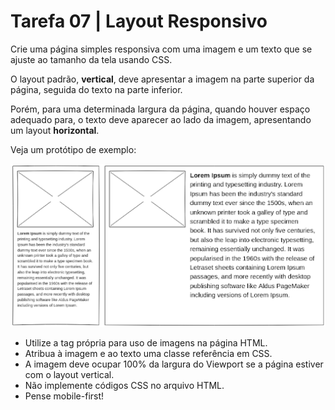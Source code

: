 # Tarefa 07 | Layout Responsivo

Crie uma página simples responsiva com uma imagem e um texto que se ajuste ao tamanho da tela usando CSS.

O layout padrão, **vertical**, deve apresentar a imagem na parte superior da página, seguida do texto na parte inferior.

Porém, para uma determinada largura da página, quando houver espaço adequado para, o texto deve aparecer ao lado da imagem, apresentando um layout **horizontal**.

Veja um protótipo de exemplo:

![Protótipo 1](../images/prototype-01.png)

- Utilize a tag própria para uso de imagens na página HTML.
- Atribua à imagem e ao texto uma classe referência em CSS.
- A imagem deve ocupar 100% da largura do Viewport se a página estiver com o layout vertical.
- Não implemente códigos CSS no arquivo HTML.
- Pense mobile-first!
